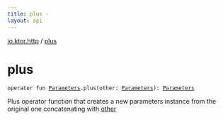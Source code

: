 ```yaml
---
title: plus - 
layout: api
---
```


<div class='api-docs-breadcrumbs'><a href="index.html">io.ktor.http</a> / <a href="./plus.html">plus</a></div>

# plus

<div class="signature"><code><span class="keyword">operator</span> <span class="keyword">fun </span><a href="-parameters/index.html"><span class="identifier">Parameters</span></a><span class="symbol">.</span><span class="identifier">plus</span><span class="symbol">(</span><span class="parameterName" id="io.ktor.http$plus(io.ktor.http.Parameters, io.ktor.http.Parameters)/other">other</span><span class="symbol">:</span>&nbsp;<a href="-parameters/index.html"><span class="identifier">Parameters</span></a><span class="symbol">)</span><span class="symbol">: </span><a href="-parameters/index.html"><span class="identifier">Parameters</span></a></code></div>

Plus operator function that creates a new parameters instance from the original one concatenating with <a href="plus.html#io.ktor.http$plus(io.ktor.http.Parameters, io.ktor.http.Parameters)/other">other</a>

